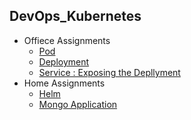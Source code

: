 ## DevOps_Kubernetes
- Offiece Assignments
    - [Pod](https://github.com/PriyeshRaiMinfy/DevOps_Week2/tree/main/Kubernetes_Assignment/OfficeAssignment/D1)
    - [Deployment](https://github.com/PriyeshRaiMinfy/DevOps_Week2/tree/main/Kubernetes_Assignment/OfficeAssignment/D2)
    - [Service : Exposing the Depllyment](https://github.com/PriyeshRaiMinfy/DevOps_Week2/tree/main/Kubernetes_Assignment/OfficeAssignment/D3)
- Home Assignments 
    - [Helm](https://github.com/PriyeshRaiMinfy/DevOps_Week2/tree/main/Kubernetes_Assignment/HomeAssignmet/Helm)
    - [Mongo Application](https://github.com/PriyeshRaiMinfy/DevOps_Week2/tree/main/Kubernetes_Assignment/HomeAssignmet/MongoApp)